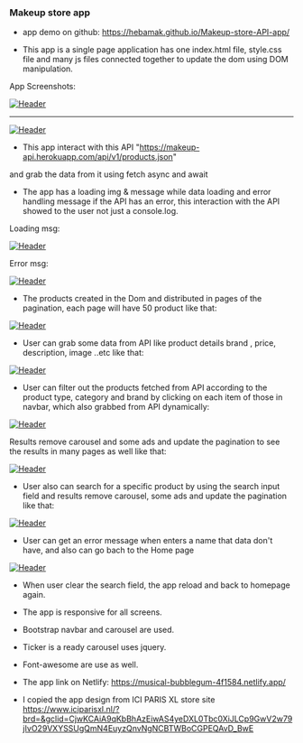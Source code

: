 ### Makeup store app

- app demo on github: https://hebamak.github.io/Makeup-store-API-app/

- This app is a single page application has one index.html file, style.css file and many js files connected together to update the dom using DOM manipulation.

App Screenshots:

[![Header](https://res.cloudinary.com/hapiii/image/upload/v1667943475/HYF/api-project/fh4gpibqwimbpjd2bc8b.png)](https://some-url.dev/)

*** 
[![Header](https://res.cloudinary.com/hapiii/image/upload/v1667943472/HYF/api-project/u97ku39it7nlkqww0ejq.png)](https://some-url.dev/)



- This app interact with this API "https://makeup-api.herokuapp.com/api/v1/products.json"

and grab the data from it using fetch async and await

- The app has a loading img & message while data loading and error handling message if the API has an error, this interaction with the API showed to the user not just a console.log.

Loading msg:

[![Header](https://res.cloudinary.com/hapiii/image/upload/v1667946564/HYF/api-project/wixwqh2g1brluhhyk0ur.jpg)](https://some-url.dev/)

Error msg:

[![Header](https://res.cloudinary.com/hapiii/image/upload/v1667946714/HYF/api-project/e6zrzu0vkgyuflrjiocd.jpg)](https://some-url.dev/)


- The products created in the Dom and distributed in pages of the pagination, each page will have 50 product
like that:

[![Header](https://res.cloudinary.com/hapiii/image/upload/v1667942118/HYF/api-project/emujo66oudrscyoq1sbm.png)](https://some-url.dev/)  


- User can grab some data from API like product details brand , price, description, image ..etc like that:

[![Header](https://res.cloudinary.com/hapiii/image/upload/v1667942127/HYF/api-project/djf7b8lb05s9btzbjomu.png)](https://some-url.dev/)


- User can filter out the products fetched from API according to the product type, category and brand by clicking on each item of those in navbar, which also grabbed from API dynamically:

[![Header](https://res.cloudinary.com/hapiii/image/upload/v1667942306/HYF/api-project/xij1rjgxabccyljmtwmt.jpg)](https://some-url.dev/)


Results remove carousel and some ads and update the pagination to see the results in many pages as well like that:

[![Header](https://res.cloudinary.com/hapiii/image/upload/v1667942532/HYF/api-project/wth4mq03nk5qaxbeu4xf.jpg)](https://some-url.dev/)


- User also can search for a specific product by using the search input field and results remove carousel, some ads and update the pagination like that:

[![Header](https://res.cloudinary.com/hapiii/image/upload/v1667942842/HYF/api-project/flyip4mh1cmywkgysxyi.jpg)](https://some-url.dev/)

- User can get an error message when enters a name that data don't have, and also can go bach to the Home page

[![Header](https://res.cloudinary.com/hapiii/image/upload/v1667943029/HYF/api-project/weqcvatvsdulu13vqxkt.jpg)](https://some-url.dev/)

- When user clear the search field, the app reload and back to homepage again. 

- The app is responsive for all screens.
- Bootstrap navbar and carousel are used.
- Ticker is a ready carousel uses jquery.
- Font-awesome are use as well.
- The app link on Netlify: https://musical-bubblegum-4f1584.netlify.app/

- I copied the app design from   ICI PARIS XL store site 
https://www.iciparisxl.nl/?brd=&gclid=CjwKCAiA9qKbBhAzEiwAS4yeDXL0Tbc0XiJLCp9GwV2w79jIvO29VXYSSUgQmN4EuyzQnvNgNCBTWBoCGPEQAvD_BwE


